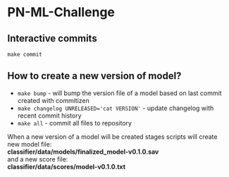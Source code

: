 # PN-ML-Challenge


## Interactive commits
`make commit`

## How to create a new version of model?
* `make bump` - will bump the version file of a model based on last commit created with commitizen  
* `make changelog UNRELEASED='cat VERSION'` - update changelog with recent commit history  
* `make all` - commit all files to repository

When a new version of a model will be created stages scripts will create new model file:  
**classifier/data/models/finalized_model-v0.1.0.sav**  
and a new score file:    
**classifier/data/scores/model-v0.1.0.txt**
